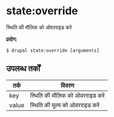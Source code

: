 # state:override
स्थिति की मौलिक को ओवरराइड करे

**प्रयोग:**
```
$ drupal state:override [arguments] 
```

## उपलब्ध तर्कों
तर्क | विवरण
---------|-------------
key | स्थिति की मौलिक को ओवरराइड करे
value | स्थिति की मूल्य को ओवरराइड करे
